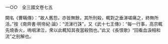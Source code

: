 一○○　全三國文卷七五

闕名《曹瞞傳》：“故人舊怨，亦皆無餘，其所刑殺，輒對之垂涕嗟痛之，終無所活。”按《南齊書·明帝紀·論》：“流涕行誅”，又《武十七王傳》：“每一行事，高宗輒先燒香火，嗚咽涕泣，衆以此輒知其夜當殺戮也。”此又《長恨歌》“回看血淚相和流”之别解也。